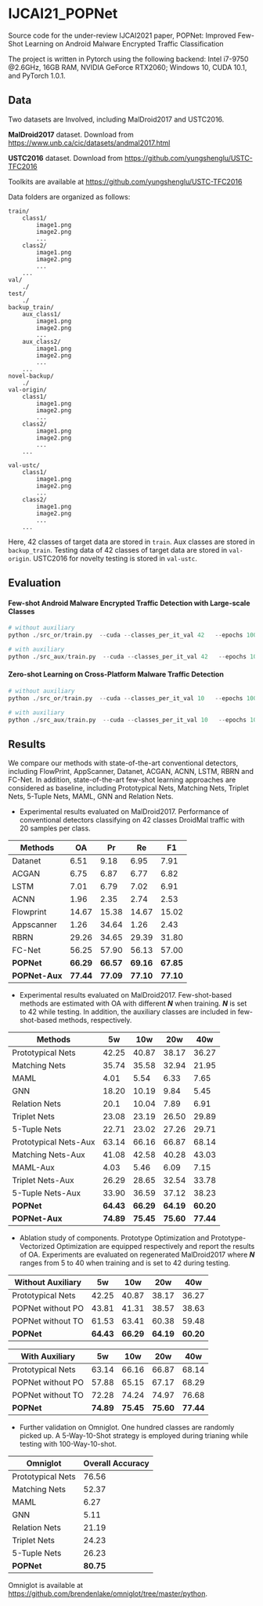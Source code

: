 # IJCAI21_POPNet

Source code for the under-review IJCAI2021 paper, POPNet: Improved Few-Shot Learning on Android Malware Encrypted Traffic Classification

The project is written in Pytorch using the following backend: Intel i7-9750 @2.6GHz, 16GB RAM, NVIDIA GeForce RTX2060; Windows 10, CUDA 10.1, and PyTorch 1.0.1.

## Data



Two datasets are Involved, including  MalDroid2017 and USTC2016.

**MalDroid2017** dataset. Download from https://www.unb.ca/cic/datasets/andmal2017.html

**USTC2016** dataset. Download from https://github.com/yungshenglu/USTC-TFC2016

Toolkits are available at https://github.com/yungshenglu/USTC-TFC2016



Data folders are organized as follows:



```
train/
    class1/
        image1.png
        image2.png
        ...
    class2/
        image1.png
        image2.png
        ...
    ...
val/
	./
test/
	./
backup_train/
	aux_class1/
		image1.png
		image2.png
        ...
    aux_class2/
		image1.png
		image2.png
        ...
    ...
novel-backup/
	./  
val-origin/
    class1/
        image1.png
        image2.png
        ...
    class2/
        image1.png
        image2.png
        ...
    ...
    
val-ustc/
    class1/
        image1.png
        image2.png
        ...
    class2/
        image1.png
        image2.png
        ...
    ...
```



Here, 42 classes of target data are stored in ```train```.  Aux classes are stored in ```backup_train```. Testing data of 42 classes of target data are stored in ```val-origin```.  USTC2016 for novelty testing is stored in ```val-ustc```.



## Evaluation



#### Few-shot Android Malware Encrypted Traffic Detection with Large-scale Classes

```python
# without auxiliary
python ./src_or/train.py  --cuda --classes_per_it_val 42   --epochs 100 --large_scale True

# with auxiliary
python ./src_aux/train.py  --cuda --classes_per_it_val 42   --epochs 100 --large_scale True
```



#### Zero-shot Learning on Cross-Platform Malware Traffic Detection

```python
# without auxiliary
python ./src_or/train.py  --cuda --classes_per_it_val 10   --epochs 100 --novelty_dec True

# with auxiliary
python ./src_aux/train.py  --cuda --classes_per_it_val 10   --epochs 100 --novelty_dec True
```



## Results

We compare our methods with state-of-the-art conventional detectors, including FlowPrint,  AppScanner, Datanet,   ACGAN, ACNN, LSTM, RBRN and FC-Net. In addition, state-of-the-art few-shot learning approaches are considered as baseline, including Prototypical Nets, Matching Nets, Triplet Nets, 5-Tuple Nets, MAML,  GNN and Relation Nets.



- Experimental results evaluated on MalDroid2017. Performance of conventional detectors classifying on 42 classes DroidMal traffic with 20 samples per class.

| Methods        | OA        | Pr        | Re        | F1        |
| -------------- | --------- | --------- | --------- | --------- |
| Datanet        | 6.51      | 9.18      | 6.95      | 7.91      |
| ACGAN          | 6.75      | 6.87      | 6.77      | 6.82      |
| LSTM           | 7.01      | 6.79      | 7.02      | 6.91      |
| ACNN           | 1.96      | 2.35      | 2.74      | 2.53      |
| Flowprint      | 14.67     | 15.38     | 14.67     | 15.02     |
| Appscanner     | 1.26      | 34.64     | 1.26      | 2.43      |
| RBRN           | 29.26     | 34.65     | 29.39     | 31.80     |
| FC-Net         | 56.25     | 57.90     | 56.13     | 57.00     |
| **POPNet**     | **66.29** | **66.57** | **69.16** | **67.85** |
| **POPNet-Aux** | **77.44** | **77.09** | **77.10** | **77.10** |



- Experimental results evaluated on MalDroid2017. Few-shot-based methods are estimated with OA with different ***N*** when training. ***N*** is set to 42 while testing. In addition, the auxiliary classes are included in few-shot-based methods, respectively.

| Methods               | 5w        | 10w       | 20w       | 40w       |
| --------------------- | --------- | --------- | --------- | --------- |
| Prototypical Nets     | 42.25     | 40.87     | 38.17     | 36.27     |
| Matching Nets         | 35.74     | 35.58     | 32.94     | 21.95     |
| MAML                  | 4.01      | 5.54      | 6.33      | 7.65      |
| GNN                   | 18.20     | 10.19     | 9.84      | 5.45      |
| Relation Nets         | 20.1      | 10.04     | 7.89      | 6.91      |
| Triplet Nets          | 23.08     | 23.19     | 26.50     | 29.89     |
| 5-Tuple Nets          | 22.71     | 23.02     | 27.26     | 29.71     |
| Prototypical Nets-Aux | 63.14     | 66.16     | 66.87     | 68.14     |
| Matching Nets-Aux     | 41.08     | 42.58     | 40.28     | 43.03     |
| MAML-Aux              | 4.03      | 5.46      | 6.09      | 7.15      |
| Triplet Nets-Aux      | 26.29     | 28.65     | 32.54     | 33.78     |
| 5-Tuple Nets-Aux      | 33.90     | 36.59     | 37.12     | 38.23     |
| **POPNet**            | **64.43** | **66.29** | **64.19** | **60.20** |
| **POPNet-Aux**        | **74.89** | **75.45** | **75.60** | **77.44** |



- Ablation study of components. Prototype  Optimization and Prototype-Vectorized Optimization  are equipped respectively and report the results of OA. Experiments are evaluated on regenerated MalDroid2017 where ***N*** ranges from 5 to 40 when training and is set to 42 during testing.

| Without Auxiliary       |  5w        |  10w       |  20w       |  40w       |
| --------------------- | --------- | --------- | --------- | --------- |
| Prototypical Nets     |42.25|40.87|38.17|36.27|
| POPNet without PO     |43.81|41.31|38.57|38.63|
| POPNet without TO     |61.53|63.41|60.38|59.48|
| **POPNet**          | **64.43** | **66.29** | **64.19** | **60.20** |



| With Auxiliary | 5w | 10w | 20w | 40w |
| ----------------- | ----------- | ------------ | ------------ | ------------ |
| Prototypical Nets | 63.14       | 66.16        | 66.87        | 68.14        |
| POPNet without PO | 57.88       | 65.15        | 67.17        | 68.29        |
| POPNet without TO | 72.28       | 74.24        | 74.97        | 76.68        |
| **POPNet**        | **74.89**      | **75.45**       | **75.60**       | **77.44**       |



- Further validation on Omniglot. One hundred classes are randomly picked up. A 5-Way-10-Shot strategy is employed during trianing while testing with 100-Way-10-shot.

| Omniglot          | Overall Accuracy |
| ----------------- | ---------------- |
| Prototypical Nets | 76.56            |
| Matching Nets     | 52.37            |
| MAML              | 6.27             |
| GNN               | 5.11             |
| Relation Nets     | 21.19            |
| Triplet Nets      | 24.23            |
| 5-Tuple Nets      | 26.23            |
| **POPNet**        | **80.75**        |

Omniglot is available at https://github.com/brendenlake/omniglot/tree/master/python.
